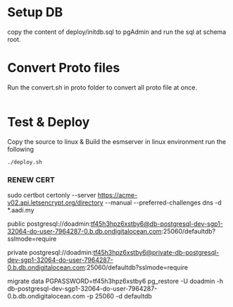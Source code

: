 

# Setup DB
copy the content of deploy/initdb.sql to pgAdmin and run the sql at schema root.

# Convert Proto files
Run the convert.sh in proto folder to convert all proto file at once.
```
```


# Test & Deploy
Copy the source to linux & Build the esmserver in linux environment
run the following
```
./deploy.sh

```

### RENEW CERT
sudo certbot certonly --server https://acme-v02.api.letsencrypt.org/directory --manual --preferred-challenges dns -d *.aadi.my

public
postgresql://doadmin:tf45h3hpz6xstby6@db-postgresql-dev-sgp1-32064-do-user-7964287-0.b.db.ondigitalocean.com:25060/defaultdb?sslmode=require

private
postgresql://doadmin:tf45h3hpz6xstby6@private-db-postgresql-dev-sgp1-32064-do-user-7964287-0.b.db.ondigitalocean.com:25060/defaultdb?sslmode=require

migrate data
PGPASSWORD=tf45h3hpz6xstby6 pg_restore -U doadmin -h db-postgresql-dev-sgp1-32064-do-user-7964287-0.b.db.ondigitalocean.com -p 25060 -d defaultdb 
